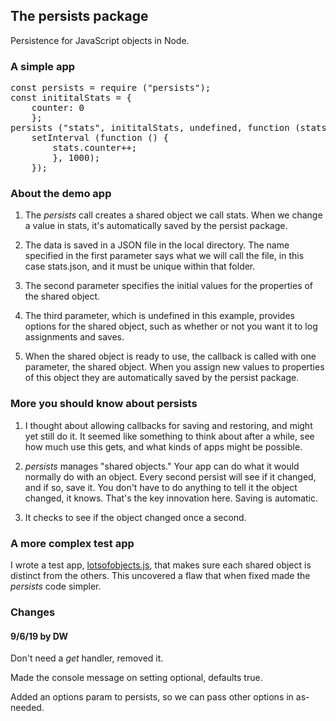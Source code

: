 ## The persists package

Persistence for JavaScript objects in Node. 

### A simple app

<pre>const persists = require ("persists");
const inititalStats = {
	counter: 0
	};
persists ("stats", inititalStats, undefined, function (stats) {
	setInterval (function () {
		stats.counter++;
		}, 1000);
	});
</pre>

### About the demo app

1. The <i>persists</i> call creates a shared object we call stats. When we change a value in stats, it's automatically saved by the persist package. 

2. The data is saved in a JSON file in the local directory. The name specified in the first parameter says what we will call the file, in this case stats.json, and it must be unique within that folder. 

3. The second parameter specifies the initial values for the properties of the shared object. 

4. The third parameter, which is undefined in this example, provides options for the shared object, such as whether or not you want it to log assignments and saves.

5. When the shared object is ready to use, the callback is called with one parameter, the shared object. When you assign new values to properties of this object they are automatically saved by the persist package. 

### More you should know about persists

1. I thought about allowing callbacks for saving and restoring, and might yet still do it. It seemed like something to think about after a while, see how much use this gets, and what kinds of apps might be possible.

2. <i>persists</i> manages "shared objects." Your app can do what it would normally do with an object. Every second persist will see if it changed, and if so, save it. You don't have to do anything to tell it the object changed, it knows. That's the key innovation here. Saving is automatic. 

3. It checks to see if the object changed once a second. 

### A more complex test app

I wrote a test app, <a href="https://github.com/scripting/persists/blob/master/examples/lotsofobjects.js">lotsofobjects.js</a>, that makes sure each shared object is distinct from the others. This uncovered a flaw that when fixed made the <i>persists</i> code simpler.

### Changes

#### 9/6/19 by DW

Don't need a <i>get</i> handler, removed it. 

Made the console message on setting optional, defaults true.

Added an options param to persists, so we can pass other options in as-needed.

